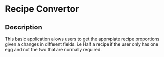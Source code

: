 # Recipe Convertor #

## Description ##
This basic application allows users to get the appropiate recipe proportions given a changes in different fields. i.e Half a recipe if the user only has one egg and not the two that are normally required. 

